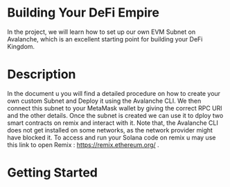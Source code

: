 # Building Your DeFi Empire  
In the project, we will learn how to set up our own EVM Subnet on Avalanche, which is an excellent starting point for building your DeFi Kingdom.
# Description
In the document u you will find a detailed procedure on how to create your own custom Subnet and Deploy it using the Avalanche CLI. We then connect this subnet to your MetaMask wallet by giving the correct RPC URl and the other details. Once the subnet is created we can use it to dploy two smart contracts on remix and interact with it.
Note that, the Avalanche CLI does not get installed on some networks, as the network provider might have blocked it.
To access and run your Solana code on remix u may use this link to open Remix : https://remix.ethereum.org/ .

# Getting Started
